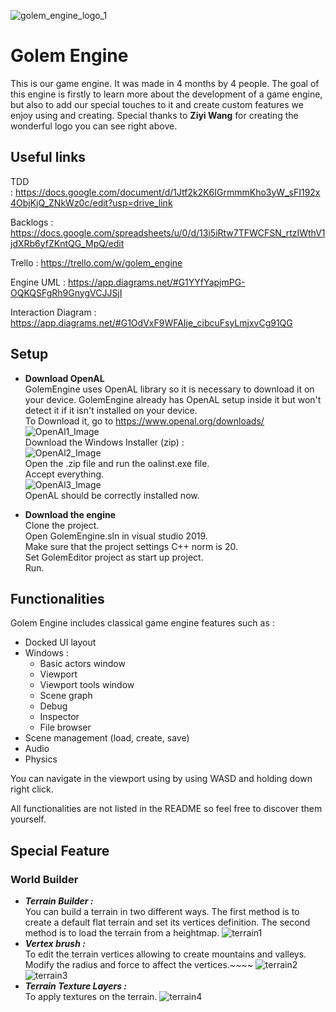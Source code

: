 ![golem_engine_logo_1](./Images/Logo/golem_engine_logo_1.png)

# Golem Engine

This is our game engine. It was made in 4 months by 4 people. The goal of this engine is firstly to learn more about 
the development of a game engine, but also to add our special touches to it and create custom features we enjoy using
and creating. Special thanks to **Ziyi Wang** for creating the wonderful logo you can see right above.  

## Useful links

TDD : https://docs.google.com/document/d/1Jtf2k2K6IGrmmmKho3yW_sFI192x4ObjKjQ_ZNkWz0c/edit?usp=drive_link

Backlogs : https://docs.google.com/spreadsheets/u/0/d/13i5iRtw7TFWCFSN_rtzIWthV1jdXRb6yfZKntQG_MpQ/edit

Trello : https://trello.com/w/golem_engine

Engine UML : https://app.diagrams.net/#G1YYfYapjmPG-OQKQSFgRh9GnygVCJJSjI

Interaction Diagram : https://app.diagrams.net/#G1OdVxF9WFAIje_cibcuFsyLmjxvCg91QG

## Setup

- **Download OpenAL**  
GolemEngine uses OpenAL library so it is necessary to download it on your device. GolemEngine already has OpenAL setup inside it but won't detect it if it isn't installed on your device.  
To Download it, go to https://www.openal.org/downloads/  
![OpenAl1_Image](./Images/Readme/Screenshot_OpenAL_installation_1.png)  
Download the Windows Installer (zip) :  
![OpenAl2_Image](./Images/Readme/Screenshot_OpenAL_installation_2.png)  
Open the .zip file and run the oalinst.exe file.  
Accept everything.  
![OpenAl3_Image](./Images/Readme/Screenshot_OpenAL_installation_3.png)  
OpenAL should be correctly installed now.


- **Download the engine**  
Clone the project.  
Open GolemEngine.sln in visual studio 2019.  
Make sure that the project settings C++ norm is 20.  
Set GolemEditor project as start up project.  
Run.  

## Functionalities

Golem Engine includes classical game engine features such as :
- Docked UI layout
- Windows :
    - Basic actors window 
    - Viewport
    - Viewport tools window
    - Scene graph
    - Debug
    - Inspector
    - File browser
- Scene management (load, create, save)
- Audio
- Physics  
  
You can navigate in the viewport using by using WASD and holding down right click.  
  
All functionalities are not listed in the README so feel free to discover them yourself.  
  
## Special Feature  
  
### World Builder  
  
- ***Terrain Builder :***  
You can build a terrain in two different ways. The first method is to create a default flat terrain and set its vertices definition. The second method is to load the terrain from a heightmap.
![terrain1](./Images/screenshots/screenshot2.png)
- ***Vertex brush :***  
To edit the terrain vertices allowing to create mountains and valleys. Modify the radius and force to affect the vertices.~~~~
![terrain2](./Images/screenshots/screenshot3.png)
![terrain3](./Images/screenshots/screenshot4.png)
- ***Terrain Texture Layers :***  
To apply textures on the terrain.
![terrain4](./Images/screenshots/screenshot6.png)
